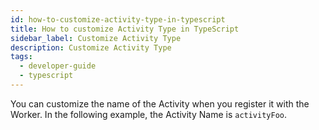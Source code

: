 ```yaml
---
id: how-to-customize-activity-type-in-typescript
title: How to customize Activity Type in TypeScript
sidebar_label: Customize Activity Type
description: Customize Activity Type
tags:
  - developer-guide
  - typescript
---
```


You can customize the name of the Activity when you register it with the Worker.
In the following example, the Activity Name is `activityFoo`.

<!--SNIPSTART typescript-custom-activity-type -->
<!--SNIPEND-->
